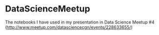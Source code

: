 # DataScienceMeetup

The notebooks I have used in my presentation in Data Science Meetup #4 (http://www.meetup.com/datasciencecgn/events/228633655/)
